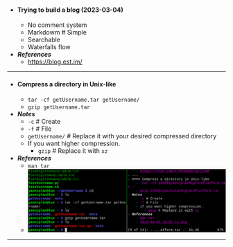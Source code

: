 - #### Trying to build a blog (2023-03-04)
    - No comment system
    - Markdowm # Simple
    - Searchable
    - Waterfalls flow
- ***References***
    - https://blog.est.im/
- ---
- #### Compress a directory in Unix-like
    - `tar -cf getUsername.tar getUsername/`
    - `gzip getUsername.tar`
- ***Notes***
    - `-c` # Create
    - `-f` # File
    - `getUsername/` # Replace it with your desired compressed directory
    - If you want higher compression.
        - `gzip` # Replace it with `xz`
- ***References***
    - `man tar`
    - ![2023-04-16_13-29.png](./assets/2023-04-16_13-29.png)
- ---
